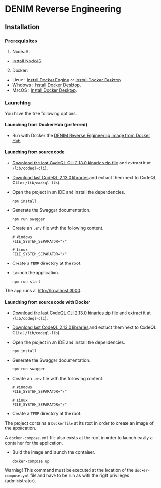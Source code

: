 # DENIM Reverse Engineering

## Installation

### Prerequisites

1. NodeJS:
  - [Install NodeJS](https://nodejs.org/fr/download).
2. Docker:
  - Linux : [Install Docker Engine](https://docs.docker.com/engine/install/) or [Install Docker Desktop](https://docs.docker.com/desktop/setup/install/linux/).
  - Windows : [Install Docker Desktop](https://docs.docker.com/desktop/setup/install/windows-install/).
  - MacOS : [Install Docker Desktop](https://docs.docker.com/desktop/setup/install/mac-install/).

### Launching

You have the tree following options.

#### Launching from Docker Hub (preferred)

- Run with Docker the [DENIM Reverse Engineering image from Docker Hub](https://hub.docker.com/repository/docker/maxiandr/denim-reverse-engineering/general).

#### Launching from source code

- [Download the last CodeQL CLI 2.13.0 binaries zip file](https://github.com/github/codeql-cli-binaries/releases)
  and extract it at `/lib/codeql-cli`).

- [Download last CodeQL 2.13.0 libraries](https://github.com/github/codeql) and extract them next to CodeQL CLI at
  `/lib/codeql-lib`).

- Open the project in an IDE and install the dependencies.
  ```shell
  npm install
  ```

- Generate the Swagger documentation.

  ```bash
  npm run swagger
  ```

- Create an `.env` file with the following content.
  ```shell
  # Windows
  FILE_SYSTEM_SEPARATOR="\"
  ```
  ```shell
  # Linux
  FILE_SYSTEM_SEPARATOR="/"
  ```

- Create a `TEMP` directory at the root.

- Launch the application.
  ```shell
  npm run start
  ```

The app runs at [http://localhost:3000](http://localhost:3000).

#### Launching from source code with Docker

- [Download the last CodeQL CLI 2.13.0 binaries zip file](https://github.com/github/codeql-cli-binaries/releases)
  and extract it at `/lib/codeql-cli`).

- [Download last CodeQL 2.13.0 libraries](https://github.com/github/codeql) and extract them next to CodeQL CLI at
  `/lib/codeql-lib`).

- Open the project in an IDE and install the dependencies.
  ```shell
  npm install
  ```

- Generate the Swagger documentation.

  ```bash
  npm run swagger
  ```

- Create an `.env` file with the following content.
  ```shell
  # Windows
  FILE_SYSTEM_SEPARATOR="\"
  ```
  ```shell
  # Linux
  FILE_SYSTEM_SEPARATOR="/"
  ```

- Create a `TEMP` directory at the root.

The project contains a `Dockerfile` at its root in order to create an image of the application.

A `docker-compose.yml` file also exists at the root in order to launch easily a container for the application.

- Build the image and launch the container.

  ```bash
  docker-compose up
  ```

Warning! This command must be executed at the location of the `docker-compose.yml` file and have to be run as with the
right privileges (administrator).